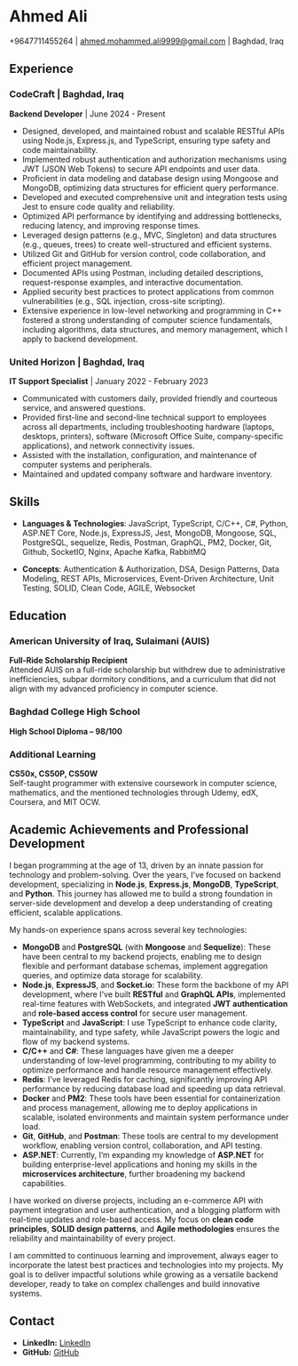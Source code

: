 # Ahmed Ali

+9647711455264 | [ahmed.mohammed.ali9999@gmail.com](mailto:ahmed.mohammed.ali9999@gmail.com) | Baghdad, Iraq

## Experience

### CodeCraft | Baghdad, Iraq

**Backend Developer** | June 2024 - Present

- Designed, developed, and maintained robust and scalable RESTful APIs using Node.js, Express.js, and TypeScript, ensuring type safety and code maintainability.
- Implemented robust authentication and authorization mechanisms using JWT (JSON Web Tokens) to secure API endpoints and user data.
- Proficient in data modeling and database design using Mongoose and MongoDB, optimizing data structures for efficient query performance.
- Developed and executed comprehensive unit and integration tests using Jest to ensure code quality and reliability.
- Optimized API performance by identifying and addressing bottlenecks, reducing latency, and improving response times.
- Leveraged design patterns (e.g., MVC, Singleton) and data structures (e.g., queues, trees) to create well-structured and efficient systems.
- Utilized Git and GitHub for version control, code collaboration, and efficient project management.
- Documented APIs using Postman, including detailed descriptions, request-response examples, and interactive documentation.
- Applied security best practices to protect applications from common vulnerabilities (e.g., SQL injection, cross-site scripting).
- Extensive experience in low-level networking and programming in C++ fostered a strong understanding of computer science fundamentals, including algorithms, data structures, and memory management, which I apply to backend development.

### United Horizon | Baghdad, Iraq

**IT Support Specialist** | January 2022 - February 2023

- Communicated with customers daily, provided friendly and courteous service, and answered questions.
- Provided first-line and second-line technical support to employees across all departments, including troubleshooting hardware (laptops, desktops, printers), software (Microsoft Office Suite, company-specific applications), and network connectivity issues.
- Assisted with the installation, configuration, and maintenance of computer systems and peripherals.
- Maintained and updated company software and hardware inventory.

## Skills

- **Languages & Technologies**: JavaScript, TypeScript, C/C++, C#, Python, ASP.NET Core, Node.js, ExpressJS, Jest, MongoDB, Mongoose, SQL, PostgreSQL, sequelize, Redis, Postman, GraphQL, PM2, Docker, Git, Github, SocketIO, Nginx, Apache Kafka, RabbitMQ

- **Concepts**: Authentication & Authorization, DSA, Design Patterns, Data Modeling, REST APIs, Microservices, Event-Driven Architecture, Unit Testing, SOLID, Clean Code, AGILE, Websocket

## Education  

### American University of Iraq, Sulaimani (AUIS)  
**Full-Ride Scholarship Recipient**  
Attended AUIS on a full-ride scholarship but withdrew due to administrative inefficiencies, subpar dormitory conditions, and a curriculum that did not align with my advanced proficiency in computer science.  

### Baghdad College High School  
**High School Diploma – 98/100**  

### Additional Learning  
**CS50x, CS50P, CS50W**  
Self-taught programmer with extensive coursework in computer science, mathematics, and the mentioned technologies through Udemy, edX, Coursera, and MIT OCW.  


## Academic Achievements and Professional Development

I began programming at the age of 13, driven by an innate passion for technology and problem-solving. Over the years, I’ve focused on backend development, specializing in **Node.js**, **Express.js**, **MongoDB**, **TypeScript**, and **Python**. This journey has allowed me to build a strong foundation in server-side development and develop a deep understanding of creating efficient, scalable applications.

My hands-on experience spans across several key technologies:  
- **MongoDB** and **PostgreSQL** (with **Mongoose** and **Sequelize**): These have been central to my backend projects, enabling me to design flexible and performant database schemas, implement aggregation queries, and optimize data storage for scalability.  
- **Node.js**, **ExpressJS**, and **Socket.io**: These form the backbone of my API development, where I've built **RESTful** and **GraphQL APIs**, implemented real-time features with WebSockets, and integrated **JWT authentication** and **role-based access control** for secure user management.  
- **TypeScript** and **JavaScript**: I use TypeScript to enhance code clarity, maintainability, and type safety, while JavaScript powers the logic and flow of my backend systems.  
- **C/C++** and **C#**: These languages have given me a deeper understanding of low-level programming, contributing to my ability to optimize performance and handle resource management effectively.  
- **Redis**: I’ve leveraged Redis for caching, significantly improving API performance by reducing database load and speeding up data retrieval.  
- **Docker** and **PM2**: These tools have been essential for containerization and process management, allowing me to deploy applications in scalable, isolated environments and maintain system performance under load.  
- **Git**, **GitHub**, and **Postman**: These tools are central to my development workflow, enabling version control, collaboration, and API testing.  
- **ASP.NET**: Currently, I’m expanding my knowledge of **ASP.NET** for building enterprise-level applications and honing my skills in the **microservices architecture**, further broadening my backend capabilities.  

I have worked on diverse projects, including an e-commerce API with payment integration and user authentication, and a blogging platform with real-time updates and role-based access. My focus on **clean code principles**, **SOLID design patterns**, and **Agile methodologies** ensures the reliability and maintainability of every project.

I am committed to continuous learning and improvement, always eager to incorporate the latest best practices and technologies into my projects. My goal is to deliver impactful solutions while growing as a versatile backend developer, ready to take on complex challenges and build innovative systems.


## Contact

* **LinkedIn:** [LinkedIn](https://www.linkedin.com/in/deadboyccc)
* **GitHub:** [GitHub](https://github.com/deadboyccc)
